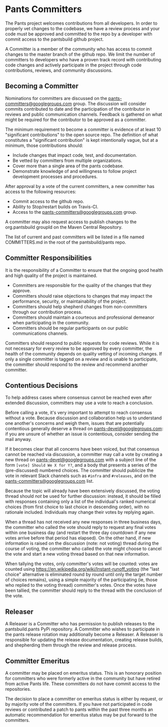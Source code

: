 Pants Committers
================

The Pants project welcomes contributions from all developers.  In order to properly vet changes to the codebase, we have a review process and your code must be approved and committed to the repo by a developer with commit access to the pantsbuild github project.

A Committer is a member of the community who has access to commit changes to the master branch of the github repo.  We limit the number of committers to developers who have a proven track record with contributing code changes and actively participate in the project through code contributions, reviews, and community discussions.

Becoming a Committer
--------------------

Nominations for committers are discussed on the <pants-committers@googlegroups.com> group.  The discussion will consider commits contributed to date and the participation of the contributor in reviews and public communication channels.  Feedback is gathered on what might be required for the contributor to be approved as a committer.

The minimum requirement to become a committer is evidence of at least 10 "significant contributions" to the open source repo.  The definition of what constitutes a "significant contribution" is kept intentionally vague, but at a minimum, those contributions should:

  - Include changes that impact code, test, and documentation.
  - Be vetted by committers from multiple organizations.
  - Cover more than a single area of the pants codebase.
  - Demonstrate knowledge of and willingness to follow project development processes and procedures.

After approval by a vote of the current committers, a new committer has access to the following resources:

  - Commit access to the github repo.
  - Ability to Stop/restart builds on Travis-CI.
  - Access to the <pants-committers@googlegroups.com> group.

A committer may also request access to publish changes to the org.pantsbuild groupId on the Maven Central Repository.

The list of current and past committers will be listed in a file named COMMITTERS.md in the root of the pantsbuild/pants repo.

Committer Responsibilities
--------------------------

It is the responsibility of a Committer to ensure that the ongoing good health and high quality of the project is maintained.

  - Committers are responsible for the quality of the changes that they approve.
  - Committers should raise objections to changes that may impact the performance, security, or maintainability of the project.
  - Committers should help shepherd changes from non-committers through our contribution process.
  - Committers should maintain a courteous and professional demeanor when participating in the community.
  - Committers should be regular participants on our public communications channels.

Committers should respond to public requests for code reviews.  While it is not necessary for every review to be approved by every committer, the health of the community depends on quality vetting of incoming changes.  If only a single committer is tagged on a review and is unable to participate, the committer should respond to the review and recommend another committer.

Contentious Decisions
---------------------

To help address cases where consensus cannot be reached even after extended discussion, committers
may use a vote to reach a conclusion.

Before calling a vote, it's very important to attempt to reach consensus without a vote. Because
discussion and collaboration help us to understand one another's concerns and weigh them, issues
that are potentially contentious generally deserve a thread on <pants-devel@googlegroups.com>: if
you are unsure of whether an issue is contentious, consider sending the mail anyway.

If it becomes clear that all concerns have been voiced, but that consensus cannot be reached via
discussion, a committer may call a vote by creating a new thread on <pants-devel@googlegroups.com>
with a subject line of the form `[vote] Should We X for Y?`, and a body that presents a series of
the (pre-discussed) numbered choices. The committer should publicize the vote in relevant Slack
channels such as `#infra` and `#releases`, and on the <pants-committers@googlegroups.com> list.

Because the topic will already have been extensively discussed, the voting thread should _not_ be
used for further discussion: instead, it should be filled with responses containing only a list of
the individual's ranked numerical choices (from first choice to last choice in descending order),
with no rationale included. Individuals may change their votes by replying again.

When a thread has not received any new responses in three business days, the committer who called
the vote should reply to request any final votes within one business day (and restart the three day
countdown if any new votes arrive before that period has elapsed). On the other hand, if new
information is raised on the discussion (note: not voting) thread during the course of voting, the
committer who called the vote might choose to cancel the vote and start a new voting thread based on
that new information.

When tallying the votes, only committer's votes will be counted: votes are counted using
<https://en.wikipedia.org/wiki/Instant-runoff_voting> (the "last choice" alternative is eliminated
round by round until only the target number of choices remains), using a simple majority of the
participating (ie, those who replied to the voting thread) committer's votes. Once the votes have
been tallied, the committer should reply to the thread with the conclusion of the vote.

Releaser
--------

A Releaser is a Committer who has permission to publish releases to the pantsbuild.pants PyPi repository.  A Committer who wishes to participate in the pants release rotation may additionally become a Releaser.   A Releaser is responsible for updating the release documentation, creating release builds, and shepherding them through the review and release process.

Committer Emeritus
------------------

A committer may be placed on emeritus status.  This is an honorary position for committers who were formerly active in the community but have retired from active Pants life.  These committers do not have commit access to the repositories.

The decision to place a committer on emeritus status is either by request, or by majority vote of the committers.  If you have not participated in code reviews or contributed a patch to pants within the past three months an automatic recommendation for emeritus status may be put forward to the committers.


